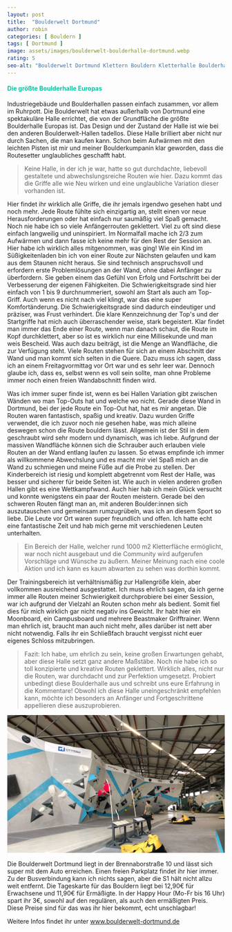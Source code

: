 ```yaml
---
layout: post
title:  "Boulderwelt Dortmund"
author: robin
categories: [ Bouldern ]
tags: [ Dortmund ]
image: assets/images/boulderwelt-boulderhalle-dortmund.webp
rating: 5
seo-alt: "Boulderwelt Dortmund Klettern Bouldern Kletterhalle Boulderhalle größte Halle Europas Wettbewerb Wettkampf Indoor"
---
```

#### <span style="color:#00c5a1">Die größte Boulderhalle Europas</span>
Industriegebäude und Boulderhallen passen einfach zusammen, vor allem im Ruhrpott. Die Boulderwelt hat etwas außerhalb von Dortmund eine spektakuläre Halle errichtet, die von der Grundfläche die größte Boulderhalle Europas ist. Das Design und der Zustand der Halle ist wie bei den anderen Boulderwelt-Hallen tadellos. Diese Halle brilliert aber nicht nur durch Sachen, die man kaufen kann. Schon beim Aufwärmen mit den leichten Pisten ist mir und meiner Boulderkumpanin klar geworden, dass die Routesetter unglaubliches geschafft habt. 
>Keine Halle, in der ich je war, hatte so gut durchdachte, liebevoll gestaltete und abwechslungsreiche Routen wie hier. Dazu kommt das die Griffe alle wie Neu wirken und eine unglaubliche Variation dieser vorhanden ist. 

Hier findet ihr wirklich alle Griffe, die ihr jemals irgendwo gesehen habt und noch mehr. Jede Route fühlte sich einzigartig an, stellt einen vor neue Herausforderungen oder hat einfach nur saumäßig viel Spaß gemacht. Noch nie habe ich so viele Anfängerrouten geklettert. Viel zu oft sind diese einfach langweilig und uninspiriert. Im Normalfall mache ich 2/3 zum Aufwärmen und dann fasse ich keine mehr für den Rest der Session an. Hier habe ich wirklich alles mitgenommen, was ging! Wie ein Kind im Süßigkeitenladen bin ich von einer Route zur Nächsten gelaufen und kam aus dem Staunen nicht heraus. 
Sie sind technisch anspruchsvoll und erfordern erste Problemlösungen an der Wand, ohne dabei Anfänger zu überfordern. Sie geben einem das Gefühl von Erfolg und Fortschritt bei der Verbesserung der eigenen Fähigkeiten. Die Schwierigkeitsgrade sind hier einfach von 1 bis 9 durchnummeriert, sowohl am Start als auch am Top-Griff. Auch wenn es nicht nach viel klingt, war das eine super Komfortänderung. Die Schwierigkeitsgrade sind dadurch eindeutiger und präziser, was Frust verhindert. Die klare Kennzeichnung der Top's und der Startgriffe hat mich auch überraschender weise, stark begeistert. Klar findet man immer das Ende einer Route, wenn man danach schaut, die Route im Kopf durchklettert, aber so ist es wirklich nur eine Millisekunde und man weis Bescheid. Was auch dazu beiträgt, ist die Menge an Wandfläche, die zur Verfügung steht. Viele Routen stehen für sich an einem Abschnitt der Wand und man kommt sich selten in die Quere. Dazu muss ich sagen, dass ich an einem Freitagvormittag  vor Ort war und es sehr leer war. Dennoch glaube ich, dass es, selbst wenn es voll sein sollte, man ohne Probleme immer noch einen freien Wandabschnitt finden wird. 


Was ich immer super finde ist, wenn es bei Hallen Variation gibt zwischen Wänden wo man Top-Outs hat und welche wo nicht. Gerade diese Wand in Dortmund, bei der jede Route ein Top-Out hat, hat es mir angetan. Die Routen waren fantastisch, spaßig und kreativ. Dazu wurden Griffe verwendet, die ich zuvor noch nie gesehen habe, was mich alleine deswegen schon die Route bouldern lässt. Allgemein ist der Stil in dem geschraubt wird sehr modern und dynamisch, was ich liebe. Aufgrund der massiven Wandfläche können sich die Schrauber auch erlauben viele Routen an der Wand entlang laufen zu lassen. So etwas empfinde ich immer als willkommene Abwechslung und es macht mir viel Spaß mich an die Wand zu schmiegen und meine Füße auf die Probe zu stellen.
Der Kinderbereich ist riesig und komplett abgetrennt vom Rest der Halle, was besser und sicherer für beide Seiten ist. 
Wie auch in vielen anderen großen Hallen gibt es eine Wettkampfwand. Auch hier hab ich mein Glück versucht und konnte wenigstens ein paar der Routen meistern. Gerade bei den schweren Routen fängt man an, mit anderen Boulder:innen sich auszutauschen und gemeinsam rumzugrübeln, was ich an diesem Sport so liebe. Die Leute vor Ort waren super freundlich und offen. Ich hatte echt eine fantastische Zeit und hab mich gerne mit verschiedenen Leuten unterhalten.
>Ein Bereich der Halle, welcher rund 1000 m2 Kletterfläche ermöglicht, war noch nicht ausgebaut und die Community wird aufgerufen Vorschläge und Wünsche zu äußern. Meiner Meinung nach eine coole Aktion und ich kann es kaum abwarten zu sehen was dorthin kommt.

Der Trainingsbereich ist verhältnismäßig zur Hallengröße klein, aber vollkommen ausreichend ausgestattet. Ich muss ehrlich sagen, da ich gerne immer alle Routen meiner Schwierigkeit durchprobiere bei einer Session, war ich aufgrund der Vielzahl an Routen schon mehr als bedient. Somit fiel dies für mich wirklich gar nicht negativ ins Gewicht. Ihr habt hier ein Moonboard, ein Campusboard und mehrere Beastmaker Grifftrainer. Wenn man ehrlich ist, braucht man auch nicht mehr, alles darüber ist nett aber nicht notwendig. 
Falls ihr ein Schließfach braucht vergisst nicht euer eigenes Schloss mitzubringen.
>Fazit: Ich habe, um ehrlich zu sein, keine großen Erwartungen gehabt, aber diese Halle setzt ganz andere Maßstäbe. Noch nie habe ich so toll konzipierte und kreative Routen geklettert. Wirklich alles, nicht nur die Routen, war durchdacht und zur Perfektion umgesetzt. Probiert unbedingt diese Boulderhalle aus und schreibt uns eure Erfahrung in die Kommentare! Obwohl ich diese Halle uneingeschränkt empfehlen kann, möchte ich besonders an Anfänger und Fortgeschrittene appellieren diese auszuprobieren.

<img src="/assets/images/einbinden/turnierwand-wettkampfwand-bouldern.webp" alt="Wettkampfwand" title="Wettkampfwand" />

Die Boulderwelt Dortmund liegt in der Brennaborstraße 10 und lässt sich super mit dem Auto erreichen. Einen freien Parkplatz findet ihr hier immer. Zu der Busverbindung kann ich nichts sagen, aber die S1 hält nicht allzu weit entfernt. 
Die Tageskarte für das Bouldern liegt bei 12,90€ für Erwachsene und 11,90€ für Ermäßigte. In der Happy Hour (Mo-Fr bis 16 Uhr) spart ihr 3€, sowohl auf den regulären, als auch den ermäßigten Preis. Diese Preise sind für das was ihr hier bekommt, echt unschlagbar!

Weitere Infos findet ihr unter <a href="https://www.boulderwelt-dortmund.de/" target="_blank">www.boulderwelt-dortmund.de</a>
